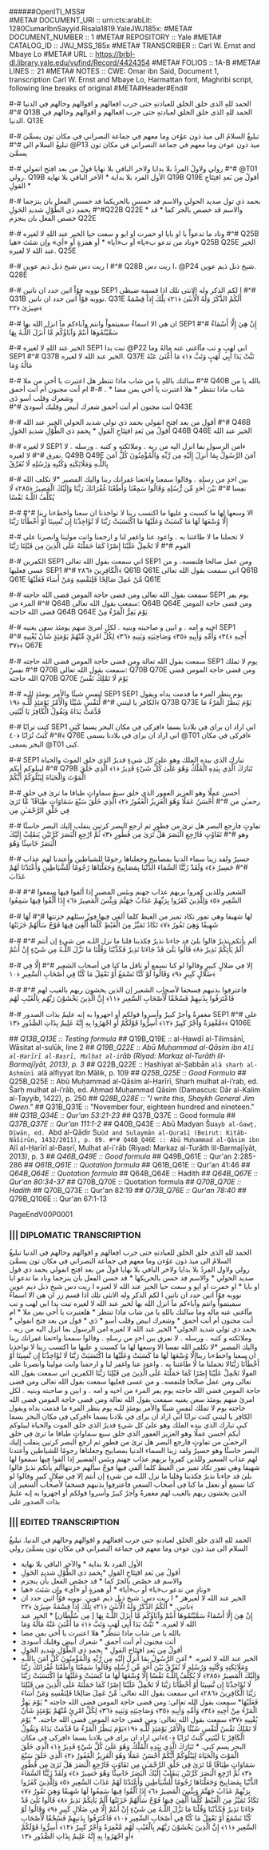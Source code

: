 ######OpenITI_MSS# 	
#META# DOCUMENT_URI	:: urn:cts:arabLit: 1280CumarIbnSayyid.Risala1819.YaleJWJ185x:
#META# DOCUMENT_NUMBER	:: 1
#META# REPOSITORY	:: Yale
#META# CATALOG_ID	:: JWJ_MSS_185x
#META# TRANSCRIBER	:: Carl W. Ernst and Mbaye Lo
#META# URL	::  https://brbl-dl.library.yale.edu/vufind/Record/4424354
#META# FOLIOS		:: 1A-B
#META# LINES	:: 21
#META# NOTES	:: CWE: Omar ibn Said, Document 1, transcription Carl W. Ernst and Mbaye Lo, Harmattan font, Maghribi script, following line breaks of original
#META#Header#End#

#-# الحمد للهِ الذی خلڧ الخلڧ للعبادتهِ حتی جرب اڢعالهم و اڧوالهم وحالهم ڢي الدنيا
#^# Q13B الحمد للهِ الذی خلق الخلق لعبادتهِ حتی جرب افعالهم و اقوالهم وحالهم في الدنيا. Q13E      

#-# تبليغُ السلامُ الى ميذ ذون عوُءن وما معهم ڢي جماعة النصراني ڢي مكان تون يسمَّىَ  
#^#  تبليغُ السلام الى  @P13 ميذ ذون عوءن وما معهم في جماعة النصراني في مكان تون يسمَّىَ  

#-# رولي  ولاولُ الڢردُ بلا بدايا  ولاخر البافي بلا نهايا  فولُ من بعد اڢتح انفولي
#^# @T01 رولي.  Q19B الأول الفرد بلا بداية * الآخر الباقي بلا نهاية Q19B Q19E أقولُ مِن بَعدِ افتِتَاحِ القولِ *

#-# بحمد ذي تول صديد الحولي  والاسم فد خسس بالحريكما فد خسس الڢعل بان ينزجما
#^# بِحمدِ ذي الطَّوْلِ شديدِ الحَولِQ22B  Q22E * والاسم قد خصص بالجر كما * قد خصص الفعل بان ينجزم Q22E

#-# وناد ما تدعواْ با او بايا  او خمرت او ايو و سعت حيا   الخير عند اللهِ لا لغيره
#^# Q25B وناد من تدعو ب«يا» أو ب«أيا» * أو همزةٍ أو «أي» وإن شئتَ «هيا»  Q25B  Q25E الخير عند الله لا لغيره. Q25E

#-# ا ريت دس شيخ ذبل ذيم عوين 
#^#   Q28B ا ريت دس، @P24 شيخ ذنل ذيم عوين.   Q28E

#-# نووبه ڢوُاْ اتين حدد ان ناتين SEP1 ا لكم الذكر وله الانثى تلك اذا قسمة ضيظى 
#^# Q31B نووبه فوُاْ اتين حدد ان ناتين. Q31E أَلَكُمُ الذَّكَرُ وَلَهُ الْأُنثَىٰ ﴿٢١﴾ تِلْكَ إِذاً قِسْمَةٌ ضِيزَىٰ ﴿٢٢﴾           

#-# ان هي الا اسماءٌ سميتمواْ وانتم وآباءكم مآ انزل الله بها SEP1
#^# إِنْ هِيَ إِلَّا أَسْمَاءٌ سَمَّيْتُمُوهَا أَنتُمْ وَآبَاؤُكُم مَّا أَنزَلَ اللَّـهُ بِهَا  

#-# الخير عند اللهِ لا لغيره SEP1 تبت يدا @P22 ابي لهبِ و تب مآاغنى  عنه مالهُ وما SEP1
#^# Q37B الخير عند الله لا لغيره. Q37E  تَبَّتْ يَدَا أَبِي لَهَبٍ وَتَبَّ ﴿١﴾ مَا أَغْنَىٰ عَنْهُ مَالُهُ وَمَا  

#-# سالتك باللهِ يا من شاب ماذا تنتظر 	هل اعتبرت يا أخي من ملا 
#^# Q40B بالله يا من شاب ماذا تنتظر *	هلا اعتبرت يا أخي بمن مضا *
ۦ
#-# ام أنت مجنون أم  أنت أحمق     وشعرك وقلب أسو دَى  
#^# أنت مجنون أم  أنت أحمق 	شعرك أبيض وقلبك أسودىٰ Q43E 

#-# أقول من بعد اڢتح انفولي  بحمد ذي تولي شديد الحولي  الخير عند الله
#^# Q46B أقولُ مِن بَعدِ افتِتَاحِ القولِ * بِحمدِ ذي الطَّوْلِ شديدِ الحَولِ Q46B Q46E الخير عند الله

#-# لا لغيره  SEP1 ءامن الرسول بما انزل اليه من ربه ۦ وملائكته و كتبه ۦ ورسله ۦ لا نڢرڧ
#^# لا لغيره.  Q49B   Q49E آمَنَ الرَّسُولُ بِمَا أُنزِلَ إِلَيْهِ مِن رَّبِّهِ وَالْمُؤْمِنُونَ كُلٌّ آمَنَ بِاللَّـهِ وَمَلَائِكَتِهِ وَكُتُبِهِ وَرُسُلِهِ لَا نُفَرِّقُ

#-# بين احدٍ من رسلهِ ۦ وڧالوا سمعنا واءتعنا غڢرانك ربنا واليك المصير *لا تكلڢ الله نڢسا 
#^#  بَيْنَ أَحَدٍ مِّن رُّسُلِهِ وَقَالُوا سَمِعْنَا وَأَطَعْنَا غُفْرَانَكَ رَبَّنَا وَإِلَيْكَ الْمَصِيرُ ﴿٢٨٥﴾ لَا يُكَلِّفُ اللَّـهُ نَفْسًا 
#-# الا وسعها لها ما كسبت و عليها ما اكتسب ربنا لا تواخذنا ان سعنا واخطءنا ربنا 
#^# إِلَّا وُسْعَهَا لَهَا مَا كَسَبَتْ وَعَلَيْهَا مَا اكْتَسَبَتْ رَبَّنَا لَا تُؤَاخِذْنَا إِن نَّسِينَا أَوْ أَخْطَأْنَا رَبَّنَا 

#-# لا تحملنا ما لا طاغتنا به ۦ واعود عنا واغڢر لنا و ارحمنا وانت مولينا وانصرنا على الڧوم
#^# لَا تَحْمِلْ عَلَيْنَا إِصْرًا كَمَا حَمَلْتَهُ عَلَى الَّذِينَ مِن قَبْلِنَا رَبَّنَا

#-# الكڢرين SEP1 اني سمعت بڧول الله تعالى SEP1 ومن عمل صالحا ڢلنڢسهۦ و من عسى ڢعليها SEP1
#^#  الْكَافِرِينَ ﴿٢٨٦﴾  Q61B Q61E اني سمعت بقول الله تعالى  Q61B Q61E مَّنْ عَمِلَ صَالِحًا فَلِنَفْسِهِ وَمَنْ أَسَاءَ فَعَلَيْهَا  Q61E

#-# سمعت بڧول الله تعالى ومن ڧضى حاجة المومن ڧضى الله حاجته  SEP1 يوم يڢر المرء من 
#^# Q64B سمعت بقول الله تعالى: Q64B Q64E  ومن قضى حاجة المومن قضى الله حاجته Q64B Q64E يَوْمَ يَفِرُّ الْمَرْءُ مِنْ

#-# اخيه و امه ۦ و ابين و صاحبته وبنيه ۦ  لكل امرئ منهم يومئذ  سعن  يغنيه SEP1  
#^# أَخِيهِ ﴿٣٤﴾ وَأُمِّهِ وَأَبِيهِ ﴿٣٥﴾ وَصَاحِبَتِهِ وَبَنِيهِ ﴿٣٦﴾ لِكُلِّ امْرِئٍ مِّنْهُمْ يَوْمَئِذٍ شَأْنٌ يُغْنِيهِ ﴿٣٧﴾  Q67E

#-# سمعت بڧول الله تعالة ومن ڧضى  حاجة المومن ڧضى الله حاجته SEP1 يوم لا تملك نڢسٌ 
#^# Q70B سمعت بقول الله تعالى: Q70B Q70E ومن قضى حاجة المومن قضى الله حاجته Q70B Q70E يَوْمَ لَا تَمْلِكُ نَفْسٌ

#-# لنڢسٍ شيئًا والأمر يومئذٍ للـه  SEP1 SEP1 يوم ينظر المرء ما ڧدمت يداه ويڧول الكاڢر يا ليتني 
#^#  لِّنَفْسٍ شَيْئًا وَالْأَمْرُ يَوْمَئِذٍ لِّلَّـهِ ﴿١٩﴾ Q73B Q73E يَوْمَ يَنظُرُ الْمَرْءُ مَا قَدَّمَتْ يَدَاهُ وَيَقُولُ الْكَافِرُ يَا لَيْتَنِي
#-# كنت ترابًا  SEP1 اني اراد ان يراى ڢي بلادنا يسما ءاڢركى ڢي مكان البحر يسما كَبَىِ
#^# كُنتُ تُرَابًا ﴿٤٠﴾ Q76E اني اراد ان يراى في بلادنا يسمى @T01 ءافركى في مكان البحر يسمى @T01 كبى.

#-#  SEP1 تبارك الذي بيده الملك وهو علىٰ كل شيءٍ ڧديرٌ الذي خلڧ الموتَ والحياة ليبلوكم أيكم 
#^# Q79B تَبَارَكَ الَّذِي بِيَدِهِ الْمُلْكُ وَهُوَ عَلَىٰ كُلِّ شَيْءٍ قَدِيرٌ ﴿١﴾ الَّذِي خَلَقَ الْمَوْتَ وَالْحَيَاةَ لِيَبْلُوَكُمْ أَيُّكُمْ

#-# أحسن عملًا وهو العزيز الغڢور الذي خلڧ سبعَ سماواتٍ طباڧا ما ترىٰ ڢي خلڧِ رحمـٰن من 
#^#  أَحْسَنُ عَمَلًا وَهُوَ الْعَزِيزُ الْغَفُورُ ﴿٢﴾ الَّذِي خَلَقَ سَبْعَ سَمَاوَاتٍ طِبَاقًا ۖ مَّا تَرَىٰ فِي خَلْقِ الرَّحْمَـٰنِ مِن

#-# تڢاوتٍ ڢارجع البصر هل ترىٰ من ڢطورٍ ثم ارجع البصر كرتين ينڧلب إليك البصر خاسئًا وهو 
#^#  تَفَاوُتٍ فَارْجِعِ الْبَصَرَ هَلْ تَرَىٰ مِن فُطُورٍ ﴿٣﴾ ثُمَّ ارْجِعِ الْبَصَرَ كَرَّتَيْنِ يَنقَلِبْ إِلَيْكَ الْبَصَرُ خَاسِئًا وَهُوَ

#-# حسيرٌ ولڧد زينا سماء الدنيا بمصابيح وجعلناها رجومًا للشياطين وأعتدنا لهم عذاب 
#^#  حَسِيرٌ ﴿٤﴾ وَلَقَدْ زَيَّنَّا السَّمَاءَ الدُّنْيَا بِمَصَابِيحَ وَجَعَلْنَاهَا رُجُومًا لِّلشَّيَاطِينِ وَأَعْتَدْنَا لَهُمْ عَذَابَ 

#-# الشعير وللذين كڢروا بربهم عذاب جهنم وبئس المصير إذا ألڧوا ڢيها سمعوا 
#^# السَّعِيرِ ﴿٥﴾ وَلِلَّذِينَ كَفَرُوا بِرَبِّهِمْ عَذَابُ جَهَنَّمَ وَبِئْسَ الْمَصِيرُ ﴿٦﴾ إِذَا أُلْقُوا فِيهَا سَمِعُوا

#-# لها شهيڧا وهي تڢور تكاد تميز من الغيظ كلما ألڧي ڢيها ڢوزٌ سئلهم خزنتها 
#^#  لَهَا شَهِيقًا وَهِيَ تَفُورُ ﴿٧﴾ تَكَادُ تَمَيَّزُ مِنَ الْغَيْظِ كُلَّمَا أُلْقِيَ فِيهَا فَوْجٌ سَأَلَهُمْ خَزَنَتُهَا

#-# ألم يأتكم نذيرٌ ڧالوا بلىٰ ڧد جاءنا نذيرٌ ڢكذبنا ڧلنا ما نزل اللـه من شيءٍ إن أنتم 
#^#  أَلَمْ يَأْتِكُمْ نَذِيرٌ ﴿٨﴾ قَالُوا بَلَىٰ قَدْ جَاءَنَا نَذِيرٌ فَكَذَّبْنَا وَقُلْنَا مَا نَزَّلَ اللَّـهُ مِن شَيْءٍ إِنْ أَنتُمْ 

#-# إلا ڢي ضلالٍ كبيرٍ وڧالوا لو كنا نسمع أو ناڧل ما كنا ڢي أصحاب الشعير 
#^#  إِلَّا فِي ضَلَالٍ كَبِيرٍ ﴿٩﴾ وَقَالُوا لَوْ كُنَّا نَسْمَعُ أَوْ نَعْقِلُ مَا كُنَّا فِي أَصْحَابِ السَّعِيرِ ﴿١٠﴾

#-# ڢاعترڢوا بذنبهم ڢسحڧا لأصحاب الشعير إن الذين يخشون ربهم بالغيب لهم 
#^#  فَاعْتَرَفُوا بِذَنبِهِمْ فَسُحْقًا لِّأَصْحَابِ السَّعِيرِ ﴿١١﴾ إِنَّ الَّذِينَ يَخْشَوْنَ رَبَّهُم بِالْغَيْبِ لَهُم 

#-# مغڢرةٌ وأجرٌ كبيرٌ  وأسروا ڧولكم أو اجهروا به إنه عليمٌ بذات الصدور SEP1 على
#^#  ﴾مَّغْفِرَةٌ وَأَجْرٌ كَبِيرٌ ﴿١٢﴾ أَسِرُّوا قَوْلَكُمْ أَوِ اجْهَرُوا بِهِ إِنَّهُ عَلِيمٌ بِذَاتِ الصُّدُورِ ﴿١٣﴾ Q106E

#*# Q13B_Q13E :: Testing formula
#*# Q19B_Q19E :: al-Ḥawḍī al-Tilimsānī, Wāsitat al-sulūk, line 2
#*# Q19B_Q22E :: Abū Muḥammad al-Qāsim ibn `Alī al-Ḥarīrī al-Baṣrī, Mulḥat al-i`rāb (Riyad: Markaz al-Turāth lil-Barmajīyāt, 2013), p. 3
#*# Q22B_Q22E :: Ḥashiyat al-Ṣabbān `alā sharḥ al-Ashmūnī `alā alfiyyat Ibn Mālik, p. 109
#*# Q25B_Q25E :: Good Formula
#*# Q25B_Q25E :: Abū Muḥammad al-Qāsim al-Ḥarīrī, Sharh mulhat al-i’rab, ed. Šarḥ mulhat al-i’rāb, ed. Aḥmad Muḥammad Qāsim (Damascus: Dār al-Kalim al-Ṭayyib, 1422), p. 250
#*# Q28B_Q28E :: "I write this, Shaykh General Jim Owen."
#*# Q31B_Q31E :: "November four, eighteen hundred and nineteen."
#*# Q31B_Q34E :: Qur'an 53:21-23 
#*# Q37B_Q37E :: Good formula
#*# Q37B_Q37E :: Qur'an 111:1-2
#*# Q40B_Q43E :: Abū Madyan Šu`ayb al-Ġawṯ, Dīwān, ed. `Abd al-Qādir Su`ūd and Sulaymān al-Qurašī (Beirut: Kitāb-Nāširūn, 1432/2011), p. 89.
#*# Q46B_Q46E :: Abū Muḥammad al-Qāsim ibn `Alī al-Ḥarīrī al-Baṣrī, Mulḥat al-i`rāb (Riyad: Markaz al-Turāth lil-Barmajīyāt, 2013), p. 3
#*# Q46B_Q49E  :: Good formula
#*# Q49B_Q61E :: Qur'an 2:285-286
#*# Q61B_Q61E :: Quotation formula
#*# Q61B_Q61E :: Qur'an 41:46
#*# Q64B_Q64E :: Quotation formula
#*# Q64B_Q64E :: Hadith
#*# Q64B_Q67E :: Qur'an 80:34-37
#*# Q70B_Q70E :: Quotation formula
#*# Q70B_Q70E :: Hadith
#*# Q70B_Q73E :: Qur'an 82:19
#*# Q73B_Q76E :: Qur'an 78:40
#*# Q79B_Q106E :: Qur'an 67:1-13


PageEndV00P0001

### ||| DIPLOMATIC TRANSCRIPTION
الحمد للهِ الذی خلڧ الخلڧ للعبادتهِ حتی جرب اڢعالهم و اڧوالهم وحالهم ڢي الدنيا
تبليغُ السلامُ الى ميذ ذون عوُءن وما معهم ڢي جماعة النصراني ڢي مكان تون يسمَّىَ  
رولي ولاول الڢردُ بلا بدايا ولاخر البافي بلا نهايا فولُ من بعد اڢتح انفولي
بحمد ذي قول صديد الحولي * والاسم ڢد خسن بالحريكها * فد خسن الڢعل بان ينزجما
 وناد ما تدعو ابا او بايا * او خمرت او ايو و سعت حيا   الخير عند الله لا لغيره
ا ريت دس شيخ ذبل ذيم عوين
نووبه ڢوُاْ اتين حدد ان ناتين  ا لكم الذكر وله الانثى تلك اذا قسم زر ان هي الا اسماءٌ سميتمواْ وانتم وآباءكم مآ انزل الله بها لخير عند الله لا لغيره  تبت يدا ابي لهب و تب مآاغنى  عنه ماله وما 
سالتك باللهِ يا من شاب ماذا تنتظر *	هلعتبرت يا أخي بمن ملا *
 ام أنت مجنون أم  أنت أحمق *	وشعرك ابيض وقلب أسو * دَي *
قول من بعد ڢتح انفولي * بحمد ذي تولي شديد الحولي* الخير عند الله لا لغيره   امن الرسول بما انزل اليه من ربه ۦ وملائكته و كتبه ۦ ورسله ۦ لا نڢرڧ بين احدٍ من رسلهِ ۦ وڧالوا سمعنا واءتعنا غڢرانك ربنا واليك المصير *لا تكلڢ الله نڢسا الا وسعها لها ما كسبت و عليها ما اكتسب ربنا لا تواخذنا ان سعنا واخطءنا ربناإِلَّا وُسْعَهَا لَهَا مَا كَسَبَتْ وَعَلَيْهَا مَا اكْتَسَبَتْ رَبَّنَا لَا تُؤَاخِذْنَا إِن نَّسِينَا أَوْ أَخْطَأْنَا رَبَّنَالا تحملنا ما لا طاغتنا به ۦ واعود عنا واغڢر لنا و ارحمنا وانت مولينا وانصرنا على الڧولَا تَحْمِلْ عَلَيْنَا إِصْرًا كَمَا حَمَلْتَهُ عَلَى الَّذِينَ مِن قَبْلِنَا رَبَّنَا الكڢرين  اني سمعت بڧول الله تعالى  ومن عمل صالحا ڢلنڢسهۦ و من عسى ڢعليها سمعت بڧول الله تعالى ومن ڧضى حاجة المومن ڧضى الله حاجته يوم يڢر المرء من اخيه و امه ۦ و ابين و صاحبته وبنيه ۦ  لكل امرئ منهم يومئذ  سعن  يغنيه  سمعت بڧول الله تعالة ومن ڧضى  حاجة المومن ڧضى الله حاجته  يوم لا تملك   لنڢسٍ شيئًا والأمر يومئذٍ للـه    يوم ينظر المرء ما ڧدمت يداه ويڧول الكاڢر يا ليتني كنت ترابًا  اني اراد ان يراى ڢي بلادنا يسما ءاڢركى ڢي مكان البحر يسما كبى تبارك الذي بيده الملك وهو علىٰ كل شيءٍ ڧديرٌ الذي خلڧ الموت والحياة ليبلوكم أيكم أحسن عملًا وهو العزيز الغڢور الذي خلڧ سبع سماواتٍ طباڧا ما ترىٰ ڢي خلڧ الرحمـٰن من تڢاوتٍ ڢارجع البصر هل ترىٰ من ڢطورٍ ثم ارجع البصر كرتين ينڧلب إليك البصر خاسئًا وهو حسيرٌ ولڧد زينا السماء الدنيا بمصابيح وجعلناها رجومًا للشياطين وأعتدنا لهم عذاب السعير وللذين كڢروا بربهم عذاب جهنم وبئس المصير إذا ألڧوا ڢيها سمعوا لها شهيڧا وهي تڢور تكاد تميز من الغيظ كلما ألڧي ڢيها ڢوجٌ سألهم خزنتهاألم يأتكم نذيرٌ ڧالوا بلىٰ ڧد جاءنا نذيرٌ ڢكذبنا وڧلنا ما نزل اللـه من شيءٍ إن أنتم إلا ڢي ضلالٍ كبيرٍ وڧالوا لو كنا نسمع أو نعڧل ما كنا ڢي أصحاب السعي ڢاعترڢوا بذنبهم ڢسحڧا لأصحاب السعير إن الذين يخشون ربهم بالغيب لهم مغڢرةٌ وأجرٌ كبيرٌ  وأسروا ڧولكم أو اجهروا به إنه عليمٌ بذات الصدور  على



### ||| EDITED TRANSCRIPTION

الحمد للهِ الذی خلق الخلق لعبادتهِ حتی جرب افعالهم و اقوالهم وحالهم في الدنيا. تبليغُ السلام الى ميذ ذون عوءن وما معهم في جماعة النصراني في مكان تون يسمَّىَ رولي 
* الأول الفرد بلا بداية * والآخر الباقي بلا نهاية 
* أقولُ مِن بَعدِ افتِتَاحِ القولِ *بِحمدِ ذي الطَّوْلِ شديدِ الحَولِ 
* والاسم قد خصّص بالجرّ كما * قد خصّص الفعل بأن ينجزم 
* ونادٍ من تدعو ب«يا» أو ب«أيا» * أو همزةٍ أو «أي» وإن شئتَ «هيا» 
*  الخير عند الله لا لغيرهز * ا ريت دس: شيخ ذبل ذيم عوين.
نووبه فوُاْ اتين حدد ان ناتين. * أَلَكُمُ الذَّكَرُ وَلَهُ الْأُنثَىٰ ﴿٢١﴾ تِلْكَ إِذاً قِسْمَةٌ ضِيزَىٰ ﴿٢٢﴾  
إِنْ هِيَ إِلَّا أَسْمَاءٌ سَمَّيْتُمُوهَا أَنتُمْ وَآبَاؤُكُم مَّا أَنزَلَ اللَّـهُ بِهَا [ مِن سُلْطَان]ٍ * الخير عند الله لا لغيره. * تَبَّتْ يَدَا أَبِي لَهَبٍ وَتَبَّ ﴿١﴾ مَا أَغْنَىٰ عَنْهُ مَالُهُ وَمَا 
* بالله يا من شاب ماذا تنتظر*  هلا اعتبرت يا أخي بمن مضا 
* أنت مجنون أم  أنت أحمق * شعرك أبيض وقلبك أسودىٰ 
* أقولُ مِن بَعدِ افتِتَاحِ القولِ * بِحمدِ ذي الطَّوْلِ شديدِ الحَولِ 
* الخير عند الله لا لغيره. * آمَنَ الرَّسُولُ بِمَا أُنزِلَ إِلَيْهِ مِن رَّبِّهِ وَالْمُؤْمِنُونَ كُلٌّ آمَنَ بِاللَّـهِ وَمَلَائِكَتِهِ وَكُتُبِهِ وَرُسُلِهِ لَا نُفَرِّقُ بَيْنَ أَحَدٍ مِّن رُّسُلِهِ وَقَالُوا سَمِعْنَا وَأَطَعْنَا غُفْرَانَكَ رَبَّنَا وَإِلَيْكَ الْمَصِيرُ ﴿٢٨٥﴾ لَا يُكَلِّفُ اللَّـهُ نَفْسًا إِلَّا وُسْعَهَا لَهَا مَا كَسَبَتْ وَعَلَيْهَا مَا اكْتَسَبَتْ رَبَّنَا لَا تُؤَاخِذْنَا إِن نَّسِينَا أَوْ أَخْطَأْنَا رَبَّنَا لَا تَحْمِلْ عَلَيْنَا إِصْرًا كَمَا حَمَلْتَهُ عَلَى الَّذِينَ مِن قَبْلِنَا رَبَّنَا الْكَافِرِينَ ﴿٢٨٦﴾ اني سمعت بقول الله تعالى: مَّنْ عَمِلَ صَالِحًا فَلِنَفْسِهِ وَمَنْ أَسَاءَ فَعَلَيْهَا* سمعت بقول الله تعالى: ومن قضى حاجة المومن قضى الله حاجته * يَوْمَ يَفِرُّ الْمَرْءُ مِنْ أَخِيهِ ﴿٣٤﴾ وَأُمِّهِ وَأَبِيهِ ﴿٣٥﴾ وَصَاحِبَتِهِ وَبَنِيهِ ﴿٣٦﴾ لِكُلِّ امْرِئٍ مِّنْهُمْ يَوْمَئِذٍ شَأْنٌ يُغْنِيهِ ﴿٣٧﴾ سمعت بقول الله تعالى: ومن قضى حاجة المومن قضى الله حاجته. * يَوْمَ لَا تَمْلِكُ نَفْسٌ لِّنَفْسٍ شَيْئًا وَالْأَمْرُ يَوْمَئِذٍ لِّلَّـهِ ﴿١٩﴾يَوْمَ يَنظُرُ الْمَرْءُ مَا قَدَّمَتْ يَدَاهُ وَيَقُولُ الْكَافِرُ يَا لَيْتَنِي كُنتُ تُرَابًا ﴿٤٠﴾اني اراد ان يراى في بلادنا يسما ءاڢركى في مكان البحر يسم كبى. * تَبَارَكَ الَّذِي بِيَدِهِ الْمُلْكُ وَهُوَ عَلَىٰ كُلِّ شَيْءٍ قَدِيرٌ ﴿١﴾ الَّذِي خَلَقَ الْمَوْتَ وَالْحَيَاةَ لِيَبْلُوَكُمْ أَيُّكُمْ أَحْسَنُ عَمَلًا وَهُوَ الْعَزِيزُ الْغَفُورُ ﴿٢﴾ الَّذِي خَلَقَ سَبْعَ سَمَاوَاتٍ طِبَاقًا مَّا تَرَىٰ فِي خَلْقِ الرَّحْمَـٰنِ مِن تَفَاوُتٍ فَارْجِعِ الْبَصَرَ هَلْ تَرَىٰ مِن فُطُورٍ ﴿٣﴾ ثُمَّ ارْجِعِ الْبَصَرَ كَرَّتَيْنِ يَنقَلِبْ إِلَيْكَ الْبَصَرُ خَاسِئًا وَهُوَ حَسِيرٌ ﴿٤﴾ وَلَقَدْ زَيَّنَّا السَّمَاءَ الدُّنْيَا بِمَصَابِيحَ وَجَعَلْنَاهَا رُجُومًا لِّلشَّيَاطِينِ وَأَعْتَدْنَا لَهُمْ عَذَابَ السَّعِيرِ ﴿٥﴾ وَلِلَّذِينَ كَفَرُوا بِرَبِّهِمْ عَذَابُ جَهَنَّمَ وَبِئْسَ الْمَصِيرُ ﴿٦﴾ إِذَا أُلْقُوا فِيهَا سَمِعُوا لَهَا شَهِيقًا وَهِيَ تَفُورُ ﴿٧﴾ تَكَادُ تَمَيَّزُ مِنَ الْغَيْظِ كُلَّمَا أُلْقِيَ فِيهَا فَوْجٌ سَأَلَهُمْ خَزَنَتُهَا أَلَمْ يَأْتِكُمْ نَذِيرٌ ﴿٨﴾ قَالُوا بَلَىٰ قَدْ جَاءَنَا نَذِيرٌ فَكَذَّبْنَا وَقُلْنَا مَا نَزَّلَ اللَّـهُ مِن شَيْءٍ إِنْ أَنتُمْ إِلَّا فِي ضَلَالٍ كَبِيرٍ ﴿٩﴾ وَقَالُوا لَوْ كُنَّا نَسْمَعُ أَوْ نَعْقِلُ مَا كُنَّا فِي أَصْحَابِ السَّعِيرِ ﴿١٠﴾ فَاعْتَرَفُوا بِذَنبِهِمْ فَسُحْقًا لِّأَصْحَابِ السَّعِيرِ ﴿١١﴾ إِنَّ الَّذِينَ يَخْشَوْنَ رَبَّهُم بِالْغَيْبِ لَهُم 
مَّغْفِرَةٌ وَأَجْرٌ كَبِيرٌ ﴿١٢﴾ أَسِرُّوا قَوْلَكُمْ أَوِ اجْهَرُوا بِهِ إِنَّهُ عَلِيمٌ بِذَاتِ الصُّدُورِ ﴿١٣﴾





 

